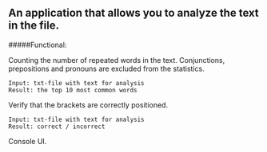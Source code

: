 ## An application that allows you to analyze the text in the file.

#####Functional:
	
Counting the number of repeated words in the text. Conjunctions, prepositions and pronouns are excluded from the statistics.
 
    Input: txt-file with text for analysis
    Result: the top 10 most common words
    
Verify that the brackets are correctly positioned.

    Input: txt-file with text for analysis
    Result: correct / incorrect  
    
Console UI.    